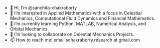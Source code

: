 - 👋 Hi, I’m @sanchita-chakraborty
- 👀 I’m interested in Applied Mathematics with a focus in Celestial Mechanics, Computational Fluid Dynamics and Financial Mathematics.
- 🌱 I’m currently learning Python, MATLAB, Numerical Analysis, and Orbital Mechanics.
- 💞️ I’m looking to collaborate on Celestial Mechanics Projects.
- 📫 How to reach me: email schakraborty.research at gmail.com

<!---
sanchita-chakraborty/sanchita-chakraborty is a ✨ special ✨ repository because its `README.md` (this file) appears on your GitHub profile.
You can click the Preview link to take a look at your changes.
--->
